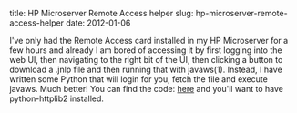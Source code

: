 title: HP Microserver Remote Access helper
slug: hp-microserver-remote-access-helper
date: 2012-01-06


I've only had the Remote Access card installed in my HP Microserver for a few hours and already I am bored of accessing it by first logging into the web UI, then navigating to the right bit of the UI, then clicking a button to download a .jnlp file and then running that with javaws(1).
Instead, I have written some Python that will login for you, fetch the file and execute javaws. Much better!
You can find the code: [here](http://bazaar.launchpad.net/~cmsj/+junk/microserver/view/head:/vkvm.py) and you'll want to have python-httplib2 installed.
